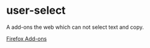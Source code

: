 # user-select
A add-ons the web which can not select text and copy.

[Firefox Add-ons](https://addons.mozilla.org/zh-CN/firefox/addon/user-select/reviews/)
